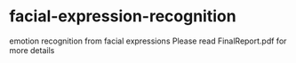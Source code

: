# facial-expression-recognition
emotion recognition from facial expressions
Please read FinalReport.pdf for more details
